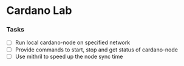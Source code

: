 # Cardano Lab

### Tasks

- [ ] Run local cardano-node on specified network 
- [ ] Provide commands to start, stop and get status of cardano-node
- [ ] Use mithril to speed up the node sync time
